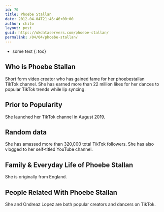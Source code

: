 ```yaml
---
id: 70
title: Phoebe Stallan
date: 2012-04-04T21:46:46+00:00
author: chito
layout: post
guid: https://ukdataservers.com/phoebe-stallan/
permalink: /04/04/phoebe-stallan/
---
```


* some text
{: toc}


## Who is  Phoebe Stallan
                  
                  
                  
Short form video creator who has gained fame for her phoebestallan<br /> TikTok channel. She has earned more than 22 million likes for her dances to popular TikTok trends while lip syncing.
                  
                
                
                
## Prior to Popularity 
                  
                  
                  
She launched her TikTok channel in August 2019.
                  
                
                
                
## Random data 
                  
                  
                  
She has amassed more than 320,000 total TikTok followers. She has also vlogged to her self-titled YouTube channel. 
                  
                
                
                
## Family & Everyday Life of Phoebe Stallan
                  
                  
                  
She is originally from England.
                  
                
                
                
## People Related With  Phoebe Stallan
                  
                  
                  
She and Ondreaz Lopez are both popular creators and dancers on TikTok.
                  
                
              
            
          
          
          
    
    
  
